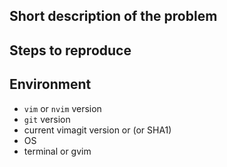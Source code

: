 ## Short description of the problem

## Steps to reproduce

## Environment

* `vim` or `nvim` version
* `git` version
* current vimagit version or (or SHA1)
* OS
* terminal or gvim
